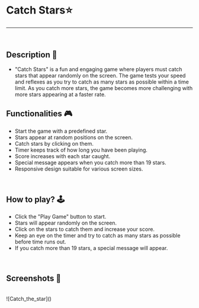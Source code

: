 
# **Catch Stars⭐** 

---

<br>

## **Description 📃**
<!-- add your game description here  -->
- "Catch Stars" is a fun and engaging game where players must catch stars that appear randomly on the screen. The game tests your speed and reflexes as you try to catch as many stars as possible within a time limit. As you catch more stars, the game becomes more challenging with more stars appearing at a faster rate. 

## **Functionalities 🎮**
<!-- add functionalities over here -->
- Start the game with a predefined star.
- Stars appear at random positions on the screen.
- Catch stars by clicking on them.
- Timer keeps track of how long you have been playing.
- Score increases with each star caught.
- Special message appears when you catch more than 19 stars.
- Responsive design suitable for various screen sizes.

<br>

## **How to play? 🕹️**
<!-- add the steps how to play games -->
- Click the "Play Game" button to start.
- Stars will appear randomly on the screen.
- Click on the stars to catch them and increase your score.
- Keep an eye on the timer and try to catch as many stars as possible before time runs out.
- If you catch more than 19 stars, a special message will appear.

<br>

## **Screenshots 📸**

<br>
<!-- add your screenshots like this -->
<!-- ![image](url) -->
![Catch_the_star]()


<br>

